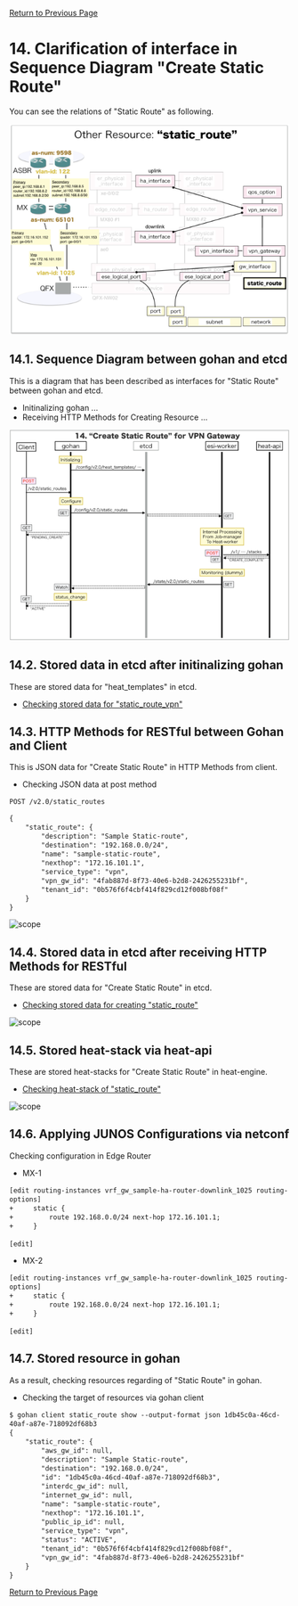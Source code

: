[Return to Previous Page](00_vpn_gateway.md)

# 14. Clarification of interface in Sequence Diagram "Create Static Route"
You can see the relations of "Static Route" as following.

![Static Route](resource/gohan_investigate_for_vpngw.015.png)

## 14.1. Sequence Diagram between gohan and etcd
This is a diagram that has been described as interfaces for "Static Route" between gohan and etcd.

* Initinalizing gohan ...
* Receiving HTTP Methods for Creating Resource ...

![Create Static Route](diag/ESI_Sequence_Diagram_for_VPN_Gateway.021.png)

## 14.2. Stored data in etcd after initinalizing gohan
These are stored data for "heat_templates" in etcd.

* [Checking stored data for "static_route_vpn"](../heat_template/static_route_vpn.md)


## 14.3. HTTP Methods for RESTful between Gohan and Client
This is JSON data for "Create Static Route" in HTTP Methods from client.

* Checking JSON data at post method
```
POST /v2.0/static_routes
```
```
{
    "static_route": {
        "description": "Sample Static-route",
        "destination": "192.168.0.0/24",
        "name": "sample-static-route",
        "nexthop": "172.16.101.1",
        "service_type": "vpn",
        "vpn_gw_id": "4fab887d-8f73-40e6-b2d8-2426255231bf",
        "tenant_id": "0b576f6f4cbf414f829cd12f008bf08f"
    }
}
```
![scope](../images/esi_interface.004.png)


## 14.4. Stored data in etcd after receiving HTTP Methods for RESTful
These are stored data for "Create Static Route" in etcd.

* [Checking stored data for creating "static_route"](stored_in_etcd/CreateStaticRoute_01.md)

![scope](../images/esi_interface.005.png)


## 14.5. Stored heat-stack via heat-api
These are stored heat-stacks for "Create Static Route" in heat-engine.

* [Checking heat-stack of "static_route"](heat-stack/CreateStaticRoute_01.md)

![scope](../images/esi_interface.006.png)

## 14.6. Applying JUNOS Configurations via netconf
Checking configuration in Edge Router

* MX-1
```
[edit routing-instances vrf_gw_sample-ha-router-downlink_1025 routing-options]
+     static {
+         route 192.168.0.0/24 next-hop 172.16.101.1;
+     }

[edit]
```

* MX-2
```
[edit routing-instances vrf_gw_sample-ha-router-downlink_1025 routing-options]
+     static {
+         route 192.168.0.0/24 next-hop 172.16.101.1;
+     }

[edit]
```


## 14.7. Stored resource in gohan
As a result, checking resources regarding of "Static Route" in gohan.

* Checking the target of resources via gohan client
```
$ gohan client static_route show --output-format json 1db45c0a-46cd-40af-a87e-718092df68b3
{
    "static_route": {
        "aws_gw_id": null,
        "description": "Sample Static-route",
        "destination": "192.168.0.0/24",
        "id": "1db45c0a-46cd-40af-a87e-718092df68b3",
        "interdc_gw_id": null,
        "internet_gw_id": null,
        "name": "sample-static-route",
        "nexthop": "172.16.101.1",
        "public_ip_id": null,
        "service_type": "vpn",
        "status": "ACTIVE",
        "tenant_id": "0b576f6f4cbf414f829cd12f008bf08f",
        "vpn_gw_id": "4fab887d-8f73-40e6-b2d8-2426255231bf"
    }
}
```

[Return to Previous Page](00_vpn_gateway.md)
